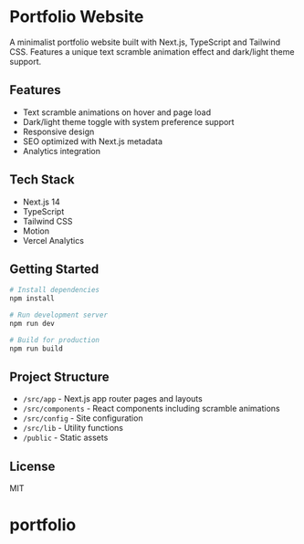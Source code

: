 # Portfolio Website

A minimalist portfolio website built with Next.js, TypeScript and Tailwind CSS. Features a unique text scramble animation effect and dark/light theme support.

## Features

- Text scramble animations on hover and page load
- Dark/light theme toggle with system preference support
- Responsive design
- SEO optimized with Next.js metadata
- Analytics integration

## Tech Stack

- Next.js 14
- TypeScript
- Tailwind CSS
- Motion
- Vercel Analytics

## Getting Started

```bash
# Install dependencies
npm install

# Run development server
npm run dev

# Build for production
npm run build
```

## Project Structure

- `/src/app` - Next.js app router pages and layouts
- `/src/components` - React components including scramble animations
- `/src/config` - Site configuration
- `/src/lib` - Utility functions
- `/public` - Static assets

## License

MIT
# portfolio
